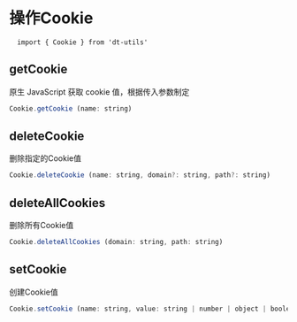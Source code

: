 # 操作Cookie
````
  import { Cookie } from 'dt-utils'
````
## getCookie
原生 JavaScript 获取 cookie 值，根据传入参数制定
```js
Cookie.getCookie (name: string)
```

## deleteCookie
删除指定的Cookie值
```js
Cookie.deleteCookie (name: string, domain?: string, path?: string)
```

## deleteAllCookies
删除所有Cookie值
```js
Cookie.deleteAllCookies (domain: string, path: string)
```

## setCookie
创建Cookie值
```js
Cookie.setCookie (name: string, value: string | number | object | boolean, days?: number)
```
